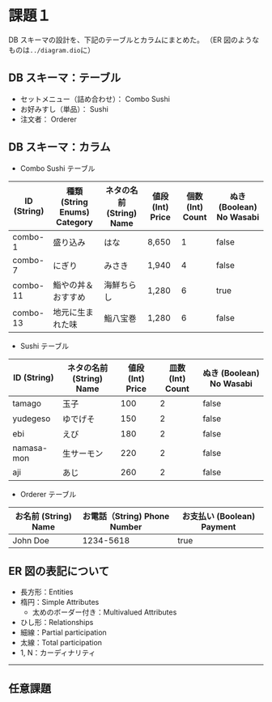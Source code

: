 # 課題１

DB スキーマの設計を、下記のテーブルとカラムにまとめた。
（ER 図のようなものは`../diagram.dio`に）

## DB スキーマ：テーブル

- セットメニュー（詰め合わせ）： Combo Sushi
- お好みすし（単品）： Sushi
- 注文者： Orderer

## DB スキーマ：カラム

- Combo Sushi テーブル

| ID (String) | 種類 (String Enums) Category | ネタの名前 (String) Name | 値段 (Int) Price | 個数 (Int) Count | ぬき (Boolean) No Wasabi |
| ----------- | ---------------------------- | ------------------------ | ---------------- | ---------------- | ------------------------ |
| combo-1     | 盛り込み                     | はな                     | 8,650            | 1                | false                    |
| combo-7     | にぎり                       | みさき                   | 1,940            | 4                | false                    |
| combo-11    | 鮨やの丼＆おすすめ           | 海鮮ちらし               | 1,280            | 6                | true                     |
| combo-13    | 地元に生まれた味             | 鮨八宝巻                 | 1,280            | 6                | false                    |

- Sushi テーブル

| ID (String) | ネタの名前 (String) Name | 値段 (Int) Price | 皿数 (Int) Count | ぬき (Boolean) No Wasabi |
| ----------- | ------------------------ | ---------------- | ---------------- | ------------------------ |
| tamago      | 玉子                     | 100              | 2                | false                    |
| yudegeso    | ゆでげそ                 | 150              | 2                | false                    |
| ebi         | えび                     | 180              | 2                | false                    |
| namasa-mon  | 生サーモン               | 220              | 2                | false                    |
| aji         | あじ                     | 260              | 2                | false                    |

- Orderer テーブル

| お名前 (String) Name | お電話（String) Phone Number | お支払い (Boolean) Payment |
| -------------------- | ---------------------------- | -------------------------- |
| John Doe             | 1234-5618                    | true                       |

## ER 図の表記について

- 長方形：Entities
- 楕円：Simple Attributes
  - 太めのボーダー付き：Multivalued Attributes
- ひし形：Relationships
- 細線：Partial participation
- 太線：Total participation
- 1, N：カーディナリティ

---

## 任意課題
